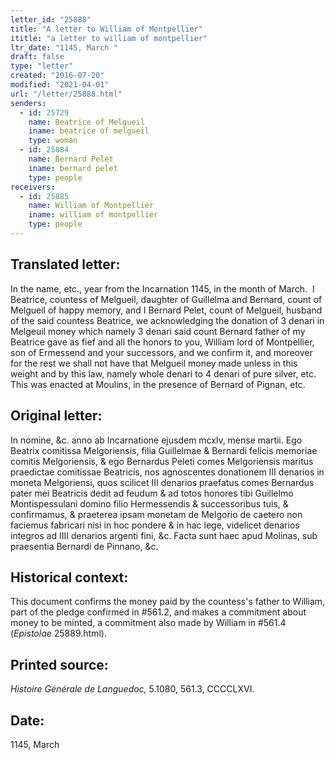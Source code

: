 ```yaml
---
letter_id: "25888"
title: "A letter to William of Montpellier"
ititle: "a letter to william of montpellier"
ltr_date: "1145, March "
draft: false
type: "letter"
created: "2016-07-20"
modified: "2021-04-01"
url: "/letter/25888.html"
senders:
  - id: 25729
    name: Beatrice of Melgueil
    iname: beatrice of melgueil
    type: woman
  - id: 25884
    name: Bernard Pelet
    iname: bernard pelet
    type: people
receivers:
  - id: 25885
    name: William of Montpellier
    iname: william of montpellier
    type: people
---
```

<h2> Translated letter:</h2><p>In the name, etc., year from the Incarnation 1145, in the month of March.&nbsp; I Beatrice, countess of Melgueil, daughter of Guillelma and Bernard, count of Melgueil of happy memory, and I Bernard Pelet, count of Melgueil, husband of the said countess Beatrice, we acknowledging the donation of 3 denari in Melgeuil money which namely 3 denari said count Bernard father of my Beatrice gave as fief and all the honors to you, William lord of Montpellier, son of Ermessend and your successors, and we confirm it, and moreover for the rest we shall not have that Melgueil money made unless in this weight and by this law, namely whole denari to 4 denari of pure silver, etc.&nbsp; This was enacted at Moulins, in the presence of Bernard of Pignan, etc.</p><h2 class="mt-4"> Original letter:</h2><p>In nomine, &amp;c. anno ab Incarnatione ejusdem mcxlv, mense martii. Ego Beatrix comitissa Melgoriensis, filia Guillelmae &amp; Bernardi felicis memo­riae comitis Melgoriensis, &amp; ego Bernardus Peleti comes Melgoriensis maritus praedictae comitissae Beatricis, nos agnoscentes donationem III denarios in moneta Melgoriensi, quos scilicet III de­narios praefatus comes Bernardus pater mei Beatricis dedit ad feudum &amp; ad totos honores tibi Guillelmo Montispessulani domino filio Hermessendis &amp; successoribus tuis, &amp; confirmamus, &amp; praeterea ipsam monetam de Melgorio de caetero non faciemus fabricari nisi in hoc pondere &amp; in hac lege, videlicet denarios integros ad IIII denarios argenti fini, &amp;c. Facta sunt haec apud Molinas, sub prae­sentia Bernardi de Pinnano, &amp;c.&nbsp;</p><h2 class="mt-4"> Historical context:</h2><p>This document confirms the money paid by the countess's father to William, part of the pledge confirmed in #561.2, and makes a commitment about money to be minted, a commitment also made by William in #561.4 (<em>Epistolae</em> 25889.html).</p><h2 class="mt-4"> Printed source:</h2><p><i>Histoire Générale de Languedoc,</i> 5.1080, 561.3, CCCCLXVI. &nbsp;</p><h2 class="mt-4"> Date:</h2>1145, March 